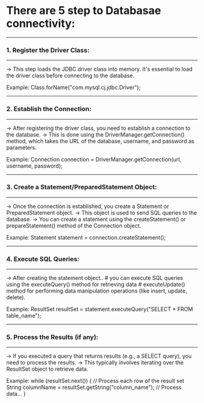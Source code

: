 
# There are 5 step to Databasae connectivity: #
---------------
### 1. Register the Driver Class: ###
---------------
   -> This step loads the JDBC driver class into memory. It's essential to load the driver class before connecting to the database.
   
   Example: Class.forName("com.mysql.cj.jdbc.Driver");
   
---------------
### 2. Establish the Connection: ###
---------------
   -> After registering the driver class, you need to establish a connection to the database. 
   -> This is done using the DriverManager.getConnection() method, which takes the URL of the database, username, and password as parameters.
   
   Example: Connection connection = DriverManager.getConnection(url, username, password);

---------------   
### 3. Create a Statement/PreparedStatement Object: ###
---------------
   -> Once the connection is established, you create a Statement or PreparedStatement object. 
   -> This object is used to send SQL queries to the database. 
   -> You can create a statement using the createStatement() or prepareStatement() method of the Connection object.
   
   Example: Statement statement = connection.createStatement();

---------------
### 4. Execute SQL Queries: ###
---------------
   -> After creating the statement object..
         # you can execute SQL queries using the executeQuery() method for retrieving data
		 # executeUpdate() method for performing data manipulation operations (like insert, update, delete).
		 
   Example: ResultSet resultSet = statement.executeQuery("SELECT * FROM table_name");

---------------  
### 5. Process the Results (if any): ###
---------------
   -> If you executed a query that returns results (e.g., a SELECT query), you need to process the results.
   -> This typically involves iterating over the ResultSet object to retrieve data.
   
   Example: while (resultSet.next()) {    // Process each row of the result set
                  String columnName = resultSet.getString("column_name"); // Process data...
            }

  
